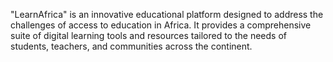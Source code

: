 "LearnAfrica" is an innovative educational platform designed to address the
challenges of access to education in Africa. It provides a comprehensive suite of digital learning
tools and resources tailored to the needs of students, teachers, and communities across the
continent.
